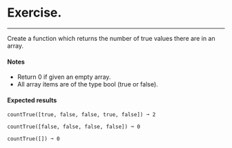 # Exercise.

---

Create a function which returns the number of true values there are in an array.

#### Notes

- Return 0 if given an empty array.
- All array items are of the type bool (true or false).

#### Expected results

```
countTrue([true, false, false, true, false]) ➞ 2

countTrue([false, false, false, false]) ➞ 0

countTrue([]) ➞ 0
```
